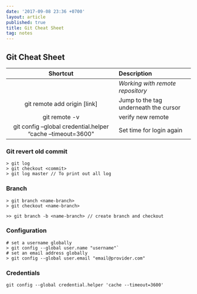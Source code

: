 ```yaml
---
date: '2017-09-08 23:36 +0700'
layout: article
published: true
title: Git Cheat Sheet
tag: notes
---
```

## Git Cheat Sheet

|Shortcut| Description           |
|:-------:|:---------------------|
|| *Working with remote repository* |
|git remote add origin  [link]| Jump to the tag underneath the cursor|
|git remote -v | verify new remote|
|git config –global credential.helper “cache –timeout=3600" | Set time for login again |

### Git revert old commit
```
> git log
> git checkout <commit>
> git log master // To print out all log
```

### Branch
```
> git branch <name-branch>   
> git checkout <name-branch>

>> git branch -b <name-branch> // create branch and checkout
```

### Configuration
```
# set a username globally 
> git config --global user.name "username"`
# set an email address globally
> git config --global user.email "email@provider.com"
```
### Credentials
```
git config --global credential.helper 'cache --timeout=3600'
```
